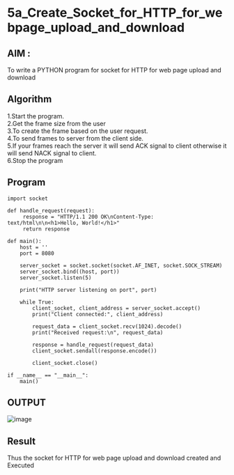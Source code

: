 # 5a_Create_Socket_for_HTTP_for_webpage_upload_and_download
## AIM :
To write a PYTHON program for socket for HTTP for web page upload and download
## Algorithm

1.Start the program.
<BR>
2.Get the frame size from the user
<BR>
3.To create the frame based on the user request.
<BR>
4.To send frames to server from the client side.
<BR>
5.If your frames reach the server it will send ACK signal to client otherwise it will send NACK signal to client.
<BR>
6.Stop the program
<BR>
## Program 
```
import socket

def handle_request(request):
     response = "HTTP/1.1 200 OK\nContent-Type: text/html\n\n<h1>Hello, World!</h1>"
     return response

def main():
    host = ''  
    port = 8080  

    server_socket = socket.socket(socket.AF_INET, socket.SOCK_STREAM)
    server_socket.bind((host, port))
    server_socket.listen(5)  

    print("HTTP server listening on port", port)

    while True:
        client_socket, client_address = server_socket.accept()  
        print("Client connected:", client_address)

        request_data = client_socket.recv(1024).decode()  
        print("Received request:\n", request_data)

        response = handle_request(request_data)  
        client_socket.sendall(response.encode())  

        client_socket.close()

if __name__ == "__main__":
    main()
```
## OUTPUT
![image](https://github.com/user-attachments/assets/6642fa4c-693b-4878-81ed-5926cc5da622)

## Result
Thus the socket for HTTP for web page upload and download created and Executed
